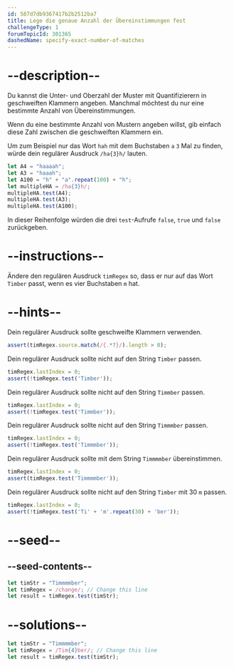 ```yaml
---
id: 587d7db9367417b2b2512ba7
title: Lege die genaue Anzahl der Übereinstimmungen fest
challengeType: 1
forumTopicId: 301365
dashedName: specify-exact-number-of-matches
---
```


# --description--

Du kannst die Unter- und Oberzahl der Muster mit Quantifizierern in geschweiften Klammern angeben. Manchmal möchtest du nur eine bestimmte Anzahl von Übereinstimmungen.

Wenn du eine bestimmte Anzahl von Mustern angeben willst, gib einfach diese Zahl zwischen die geschweiften Klammern ein.

Um zum Beispiel nur das Wort `hah` mit dem Buchstaben `a` `3` Mal zu finden, würde dein regulärer Ausdruck `/ha{3}h/` lauten.

```js
let A4 = "haaaah";
let A3 = "haaah";
let A100 = "h" + "a".repeat(100) + "h";
let multipleHA = /ha{3}h/;
multipleHA.test(A4);
multipleHA.test(A3);
multipleHA.test(A100);
```

In dieser Reihenfolge würden die drei `test`-Aufrufe `false`, `true` und `false` zurückgeben.

# --instructions--

Ändere den regulären Ausdruck `timRegex` so, dass er nur auf das Wort `Timber` passt, wenn es vier Buchstaben `m` hat.

# --hints--

Dein regulärer Ausdruck sollte geschweifte Klammern verwenden.

```js
assert(timRegex.source.match(/{.*?}/).length > 0);
```

Dein regulärer Ausdruck sollte nicht auf den String `Timber` passen.

```js
timRegex.lastIndex = 0;
assert(!timRegex.test('Timber'));
```

Dein regulärer Ausdruck sollte nicht auf den String `Timmber` passen.

```js
timRegex.lastIndex = 0;
assert(!timRegex.test('Timmber'));
```

Dein regulärer Ausdruck sollte nicht auf den String `Timmmber` passen.

```js
timRegex.lastIndex = 0;
assert(!timRegex.test('Timmmber'));
```

Dein regulärer Ausdruck sollte mit dem String `Timmmmber` übereinstimmen.

```js
timRegex.lastIndex = 0;
assert(timRegex.test('Timmmmber'));
```

Dein regulärer Ausdruck sollte nicht auf den String `Timber` mit 30 `m` passen.

```js
timRegex.lastIndex = 0;
assert(!timRegex.test('Ti' + 'm'.repeat(30) + 'ber'));
```

# --seed--

## --seed-contents--

```js
let timStr = "Timmmmber";
let timRegex = /change/; // Change this line
let result = timRegex.test(timStr);
```

# --solutions--

```js
let timStr = "Timmmmber";
let timRegex = /Tim{4}ber/; // Change this line
let result = timRegex.test(timStr);
```
